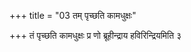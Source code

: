 +++
title = "03 तम् पृच्छति कामधुक्षः"

+++
तं पृच्छति कामधुक्षः प्र णो ब्रूहीन्द्राय हविरिन्द्रियमिति ३